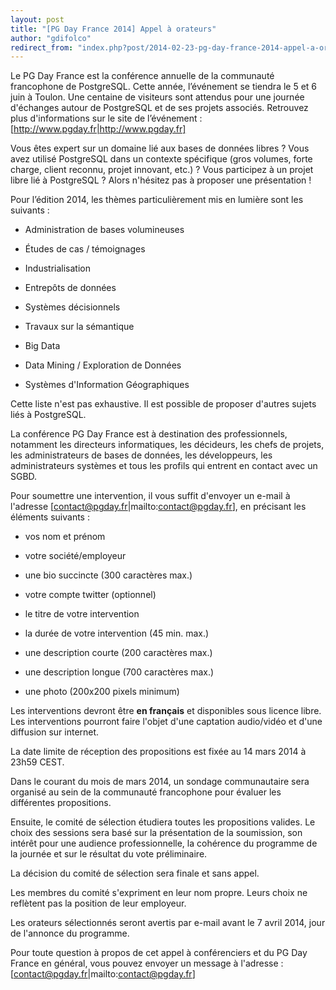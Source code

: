 ```yaml
---
layout: post
title: "[PG Day France 2014] Appel à orateurs"
author: "gdifolco"
redirect_from: "index.php?post/2014-02-23-pg-day-france-2014-appel-a-orateurs "
---
```





<!--more-->


Le PG Day France est la conférence annuelle de la communauté francophone de PostgreSQL. Cette année, l’événement se tiendra le 5 et 6 juin à Toulon. Une centaine de visiteurs sont attendus pour une journée d'échanges autour de PostgreSQL et de ses projets associés. Retrouvez plus d'informations sur le site de l’événement : [http://www.pgday.fr|http://www.pgday.fr]



Vous êtes expert sur un domaine lié aux bases de données libres ? Vous avez utilisé PostgreSQL dans un contexte spécifique (gros volumes, forte charge, client reconnu, projet innovant, etc.) ? Vous participez à un projet libre lié à PostgreSQL ? Alors n'hésitez pas à proposer une présentation !



Pour l’édition 2014, les thèmes particulièrement mis en lumière sont les suivants :



  * Administration de bases volumineuses

  * Études de cas / témoignages

  * Industrialisation 

  * Entrepôts de données

  * Systèmes décisionnels

  * Travaux sur la sémantique

  * Big Data

  * Data Mining / Exploration de Données

  * Systèmes d'Information Géographiques



Cette liste n'est pas exhaustive. Il est possible de proposer d'autres sujets liés à PostgreSQL.



La conférence PG Day France est à destination des professionnels, notamment les directeurs informatiques, les décideurs, les chefs de projets, les administrateurs de bases de données, les développeurs, les administrateurs systèmes et tous les profils qui entrent en contact avec un SGBD. 



Pour soumettre une intervention, il vous suffit d'envoyer un e-mail à l'adresse [contact@pgday.fr|mailto:contact@pgday.fr], en précisant les éléments suivants :



  * vos nom et prénom

  * votre société/employeur

  * une bio succincte (300 caractères max.)

  * votre compte twitter (optionnel)

  * le titre de votre intervention

  * la durée de votre intervention (45 min. max.)

  * une description courte (200 caractères max.)

  * une description longue (700 caractères max.)

  * une photo (200x200 pixels minimum)



Les interventions devront être __en français__ et disponibles sous licence libre. Les interventions pourront faire l'objet d'une captation audio/vidéo et d'une diffusion sur internet.



La date limite de réception des propositions est fixée au 14 mars 2014 à 23h59 CEST. 



Dans le courant du mois de mars 2014, un sondage communautaire sera organisé au sein de la communauté francophone pour évaluer les différentes propositions.



Ensuite, le comité de sélection étudiera toutes les propositions valides. Le choix des sessions sera basé sur la présentation de la soumission, son intérêt pour une audience professionnelle, la cohérence du programme de la journée et sur le résultat du vote préliminaire.

La décision du comité de sélection sera finale et sans appel. 



Les membres du comité s'expriment en leur nom propre. Leurs choix ne reflètent pas la position de leur employeur.



Les orateurs sélectionnés seront avertis par e-mail avant le 7 avril 2014, jour de l'annonce du programme.



Pour toute question à propos de cet appel à conférenciers et du PG Day France en général, vous pouvez envoyer un message à l'adresse : [contact@pgday.fr|mailto:contact@pgday.fr]